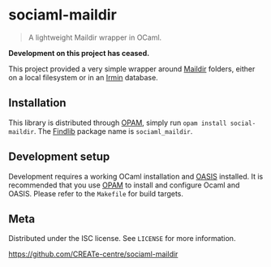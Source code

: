 # sociaml-maildir
> A lightweight Maildir wrapper in OCaml.

**Development on this project has ceased.**

This project provided a very simple wrapper around [Maildir](https://en.wikipedia.org/wiki/Maildir) folders, either on a local filesystem or in an [Irmin](https://github.com/mirage/irmin) database.

## Installation

This library is distributed through [OPAM](https://opam.ocaml.org/), simply run `opam install social-maildir`. The [Findlib](http://projects.camlcity.org/projects/findlib.html) package name is `sociaml_maildir`.

## Development setup

Development requires a working OCaml installation and [OASIS](http://oasis.forge.ocamlcore.org/) installed. It is recommended that you use [OPAM](https://opam.ocaml.org/) to install and configure Ocaml and OASIS. Please refer to the `Makefile` for build targets.

## Meta

Distributed under the ISC license. See ``LICENSE`` for more information.

<https://github.com/CREATe-centre/sociaml-maildir>
